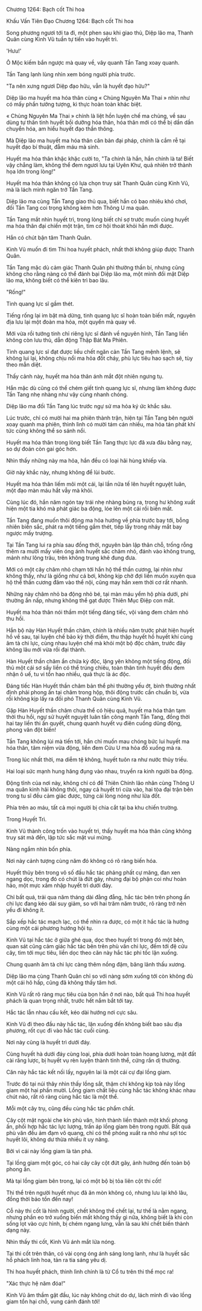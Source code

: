




Chương 1264: Bạch cốt Thi hoa


Khấu Vấn Tiên Đạo Chương 1264: Bạch cốt Thi hoa

Song phương ngươi tới ta đi, một phen sau khi giao thủ, Diệp lão ma, Thanh Quân cùng Kinh Vũ tuần tự tiến vào huyết trì.

'Hưu!'

Ô Mộc kiếm bắn ngược mà quay về, vây quanh Tần Tang xoay quanh.

Tần Tang lạnh lùng nhìn xem bóng người phía trước.

"Ta nên xưng ngươi Diệp đạo hữu, vẫn là huyết đạo hữu?"

Diệp lão ma huyết ma hóa thân cùng « Chủng Nguyên Ma Thai » nhìn như có mấy phần tưởng tượng, kì thực hoàn toàn khác biệt.

« Chủng Nguyên Ma Thai » chính là liệt hồn luyện chế ma chủng, về sau dùng tự thân tinh huyết bồi dưỡng hóa thân, hóa thân mới có thể bị dần dần chuyển hóa, am hiểu huyết đạo thần thông.

Mà Diệp lão ma huyết ma hóa thân căn bản đại pháp, chính là cắm rễ tại huyết đạo bí thuật, đẫm máu mà sinh.

Huyết ma hóa thân khặc khặc cười to, "Ta chính là hắn, hắn chính là ta! Biết vậy chẳng làm, không thể đem ngươi lưu tại Uyên Khư, quả nhiên trở thành họa lớn trong lòng!"

Huyết ma hóa thân không có lựa chọn truy sát Thanh Quân cùng Kinh Vũ, mà là lách mình ngăn trở Tần Tang.

Diệp lão ma cùng Tần Tang giao thủ qua, biết hắn có bao nhiêu khó chơi, đối Tần Tang coi trọng không kém hơn Thông U ma quân.

Tần Tang mắt nhìn huyết trì, trong lòng biết chỉ sợ trước muốn cùng huyết ma hóa thân đại chiến một trận, tìm cơ hội thoát khỏi hắn mới được.

Hắn có chút bận tâm Thanh Quân.

Kinh Vũ muốn đi tìm Thi hoa huyết phách, nhất thời không giúp được Thanh Quân.

Tần Tang mặc dù cảm giác Thanh Quân phi thường thần bí, nhưng cũng không cho rằng nàng có thể đánh bại Diệp lão ma, một mình đối mặt Diệp lão ma, không biết có thể kiên trì bao lâu.

"Rống!"

Tinh quang lực sĩ gầm thét.

Tiếng rống lại im bặt mà dừng, tinh quang lực sĩ hoàn toàn biến mất, nguyên địa lưu lại một đoàn ma hỏa, một quyển mà quay về.

Mới vừa rồi tướng tinh chỉ riêng lực sĩ đánh về nguyên hình, Tần Tang liền không còn lưu thủ, dẫn động Thập Bát Ma Phiên.

Tinh quang lực sĩ đạt được liều chết ngăn cản Tần Tang mệnh lệnh, sẽ không lui lại, không chịu nổi ma hỏa đốt cháy, phù lực tiêu hao sạch sẽ, tùy theo mẫn diệt.

Thấy cảnh này, huyết ma hóa thân ánh mắt đột nhiên ngưng tụ.

Hắn mặc dù cũng có thể chém giết tinh quang lực sĩ, nhưng làm không được Tần Tang nhẹ nhàng như vậy cùng nhanh chóng.

Diệp lão ma đối Tần Tang lúc trước ngự sử ma hỏa ký ức khắc sâu.

Lúc trước, chỉ có mười hai ma phiên thành trận, hiện tại Tần Tang bên người xoay quanh ma phiên, thình lình có mười tám cán nhiều, ma hỏa tán phát khí tức cũng không thể so sánh nổi.

Huyết ma hóa thân trong lòng biết Tần Tang thực lực đã xưa đâu bằng nay, so dự đoán còn gai góc hơn.

Nhìn thấy những này ma hỏa, hắn đều có loại hãi hùng khiếp vía.

Giờ này khắc này, nhưng không để lùi bước.

Huyết ma hóa thân liếm môi một cái, lại lần nữa tế lên huyết nguyệt luân, một đạo màn máu hắt vẫy mà khỏi.

Cùng lúc đó, hắn năm ngón tay trái nhẹ nhàng búng ra, trong hư không xuất hiện một tia khó mà phát giác ba động, lóe lên một cái rồi biến mất.

Tần Tang đang muốn thôi động ma hỏa hướng về phía trước bay tới, bỗng nhiên biến sắc, phát ra một tiếng gầm thét, tiếp lấy trong nháy mắt bay ngược mấy trượng.

Tại Tần Tang lui ra phía sau đồng thời, nguyên bản lập thân chỗ, trống rỗng thêm ra mười mấy viên óng ánh huyết sắc châm nhỏ, đánh vào không trung, mảnh như lông trâu, trên không trung khẽ đung đưa.

Mới có một cây châm nhỏ chạm tới hắn hộ thể thần cương, lại nhìn như không thấy, như là giống như cá bơi, không kịp chờ đợi liền muốn xuyên qua hộ thể thần cương đâm vào thể nội, cũng may hắn xem thời cơ rất nhanh.

Những này châm nhỏ ba động nhỏ bé, tại màn máu yểm hộ phía dưới, phi thường ẩn nấp, nhưng không thể gạt được Thiên Mục Điệp con mắt.

Huyết ma hóa thân nói thầm một tiếng đáng tiếc, vội vàng đem châm nhỏ thu hồi.

Hắn bộ này Hàn Huyết thần châm, chính là nhiều năm trước phát hiện huyết hồ về sau, tại luyện chế bảo kỳ thời điểm, thu thập huyết hồ huyết khí cùng âm tà chi lực, cùng nhau luyện chế mà khỏi một bộ độc châm, trước đây không lâu mới vừa rồi đại thành.

Hàn Huyết thần châm ẩn chứa kỳ độc, lặng yên không một tiếng động, đối thủ một cái sơ sẩy liền có thể trúng chiêu, toàn thân tinh huyết đều đem nhận ô uế, tu vi tổn hao nhiều, quả thực là ác độc.

Đáng tiếc Hàn Huyết thần châm bản thể phi thường yếu ớt, bình thường nhất định phải phong ấn tại châm trong hộp, thôi động trước cần chuẩn bị, vừa rồi không kịp lấy ra đối phó Thanh Quân cùng Kinh Vũ.

Gặp Hàn Huyết thần châm chưa thể có hiệu quả, huyết ma hóa thân tạm thời thu hồi, ngự sử huyết nguyệt luân tấn công mạnh Tần Tang, đồng thời hai tay liền thi ấn quyết, chung quanh huyết vụ điên cuồng dũng động, phong vân đột biến!

Tần Tang không lùi mà tiến tới, hắn chỉ muốn mau chóng bức lui huyết ma hóa thân, tâm niệm vừa động, liền đem Cửu U ma hỏa đổ xuống mà ra.

Trong lúc nhất thời, ma diễm tệ không, huyết tuôn ra như nước thủy triều.

Hai loại sức mạnh hung hăng đụng vào nhau, truyền ra kinh người ba động.

Động tĩnh của nơi này, không chỉ có để Thiên Chính lão nhân cùng Thông U ma quân kinh hãi không thôi, ngay cả huyết trì cửa vào, hai tòa đại trận bên trong tu sĩ đều cảm giác được, từng cái lòng nóng như lửa đốt.

Phía trên ao máu, tất cả mọi người bị chia cắt tại ba khu chiến trường.

Trong Huyết Trì.

Kinh Vũ thành công trốn vào huyết trì, thấy huyết ma hóa thân cũng không truy sát mà đến, lập tức sắc mặt vui mừng.

Nàng ngắm nhìn bốn phía.

Nơi này cảnh tượng cùng năm đó không có rõ ràng biến hóa.

Huyết thủy bên trong vô số đầu hắc tác phảng phất cự mãng, đan xen ngang dọc, trong đó có chút là đứt gãy, nhưng đại bộ phận coi như hoàn hảo, một mực xâm nhập huyết trì dưới đáy.

Chỉ bất quá, trải qua năm tháng dài đằng đẵng, hắc tác bên trên phong ấn chi lực đang kéo dài suy giảm, so với hai trăm năm trước, rõ ràng trở nên yếu đi không ít.

Sắp xếp hắc tác mạch lạc, có thể nhìn ra được, có một ít hắc tác là hướng cùng một cái phương hướng hội tụ.

Kinh Vũ tại hắc tác ở giữa ghé qua, dọc theo huyết trì trong đó một bên, quan sát cũng cảm giác hắc tác bên trên phù văn chi lực, đếm tới đệ cửu cây, tìm tới mục tiêu, liền dọc theo căn này hắc tác phi tốc lặn xuống.

Chung quanh âm tà chi lực càng thêm nồng đậm, băng lãnh thấu xương.

Diệp lão ma cùng Thanh Quân chỉ so với nàng sớm xuống tới còn không đủ một cái hô hấp, cũng đã không thấy tăm hơi.

Kinh Vũ rất rõ ràng mục tiêu của bọn hắn ở nơi nào, bất quá Thi hoa huyết phách là quan trọng nhất, trước hết nắm bắt tới tay.

Hắc tác lẫn nhau cấu kết, kéo dài hướng nơi cực sâu.

Kinh Vũ đi theo đầu này hắc tác, lặn xuống đến không biết bao sâu địa phương, rốt cục đi vào hắc tác cuối cùng.

Nơi này cũng là huyết trì dưới đáy.

Cùng huyết hà dưới đáy cùng loại, phía dưới hoàn toàn hoang lương, mặt đất cài răng lược, bị huyết vụ rèn luyện thành tinh thể, cứng rắn dị thường.

Căn này hắc tác kết nối lấy, nguyên lai là một cái cự đại lồng giam.

Trước đó tại núi thây nhìn thấy lồng sắt, thậm chí không kịp toà này lồng giam một hai phần mười. Lồng giam chất liệu cùng hắc tác không khác nhau chút nào, rất rõ ràng cùng hắc tác là một thể.

Mỗi một cây trụ, cũng đều cùng hắc tác phẩm chất.

Cây cột mặt ngoài che kín phù văn, hình thành liền thành một khối phong ấn, phối hợp hắc tác lực lượng, trấn áp lồng giam bên trong người. Bất quá phù văn đều ảm đạm vô quang, chỉ có thể phóng xuất ra nhỏ như sợi tóc huyết lôi, không dư thừa nhiều ít uy năng.

Bởi vì cái này lồng giam là tàn phá.

Tại lồng giam một góc, có hai cây cây cột đứt gãy, ảnh hưởng đến toàn bộ phong ấn.

Mà tại lồng giam bên trong, lại có một bộ bị tỏa liên cột thi cốt!

Thi thể trên người huyết nhục đã ăn mòn không có, nhưng lưu lại khô lâu, đồng thời bảo tồn đến nay!

Cỗ này thi cốt là hình người, chết không thể chết lại, tư thế là nằm ngang, nhưng phần eo trở xuống biến mất không thấy gì nữa, không biết là khi còn sống lọt vào cực hình, bị chém ngang lưng, vẫn là sau khi chết biến thành dạng này.

Nhìn thấy thi cốt, Kinh Vũ ánh mắt lửa nóng.

Tại thi cốt trên thân, có vài cọng óng ánh sáng long lanh, như là huyết sắc hổ phách linh hoa, tản ra tia sáng yêu dị.

Thi hoa huyết phách, thình lình chính là từ Cổ tu trên thi thể mọc ra!

"Xác thực hệ năm đóa!"

Kinh Vũ âm thầm gật đầu, lúc này không chút do dự, lách mình đi vào lồng giam tổn hại chỗ, vung cánh đánh tới!




